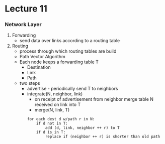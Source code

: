 # Lecture 11
### Network Layer
1. Forwarding
	- send data over links according to a routing table
2. Routing
	- process through which routing tables are build
	- Path Vector Algorithm
	- Each node keeps a forwarding table T
		- Destination
		- Link
		- Path
	- two steps
		- advertise - periodically send T to neighbors
		- integrate(N, neighbor, link) 
			- on receipt of advertisement from neighbor merge table N received on link into T
		 	- merge(N, link, T)
		 	```
		 	for each dest d w/path r in N:
		 		if d not in T:
		 			add (d, link, neighbor ++ r) to T
		 		if d is in T:
		 			replace if (neighbor ++ r) is shorter than old path
		 	```
	